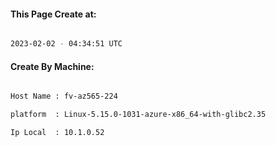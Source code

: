 
   
#### This Page Create at:

```bash

2023-02-02 - 04:34:51 UTC

```

#### Create By Machine:

```bash

Host Name : fv-az565-224

platform  : Linux-5.15.0-1031-azure-x86_64-with-glibc2.35

Ip Local  : 10.1.0.52

```

